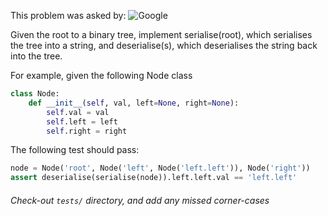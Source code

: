 This problem was asked by:
![Google](https://upload.wikimedia.org/wikipedia/commons/thumb/2/2f/Google_2015_logo.svg/1200px-Google_2015_logo.svg.png)

Given the root to a binary tree, implement serialise(root), which serialises the tree into a string, and deserialise(s), which deserialises the string back into the tree.

For example, given the following Node class
```python
class Node:
    def __init__(self, val, left=None, right=None):
        self.val = val
        self.left = left
        self.right = right
```
The following test should pass:
```python
node = Node('root', Node('left', Node('left.left')), Node('right'))
assert deserialise(serialise(node)).left.left.val == 'left.left'
```
###### Check-out `tests/` directory, and add any missed corner-cases
